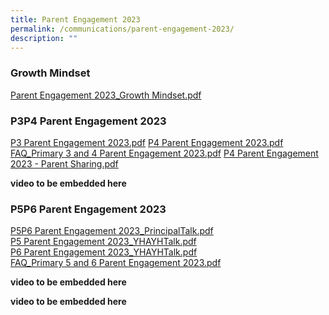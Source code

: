 ```yaml
---
title: Parent Engagement 2023
permalink: /communications/parent-engagement-2023/
description: ""
---
```

### Growth Mindset

[Parent Engagement 2023\_Growth Mindset.pdf](/files/Parent%20Engagement%202023_Growth%20Mindset.pdf)

### P3P4 Parent Engagement 2023

[P3 Parent Engagement 2023.pdf](/files/P3%20Parent%20Engagement%202023.pdf)
[P4 Parent Engagement 2023.pdf](/files/P4%20Parent%20Engagement%202023.pdf)  
[FAQ\_Primary 3 and 4 Parent Engagement 2023.pdf](/files/FAQ_Primary%203%20and%204%20Parent%20Engagement%202023.pdf)
[P4 Parent Engagement 2023 - Parent Sharing.pdf](/files/P4%20Parent%20Engagement%202023%20-%20Parent%20Sharing.pdf) 
  
**video to be embedded here**

### P5P6 Parent Engagement 2023

[P5P6 Parent Engagement 2023\_PrincipalTalk.pdf](https://rivervalepri.moe.edu.sg/qql/slot/u143/Parent%20Engagement%202023/P5P6%20Parent%20Engagement%202023_PrincipalTalk.pdf)  
[P5 Parent Engagement 2023\_YHAYHTalk.pdf](https://rivervalepri.moe.edu.sg/qql/slot/u143/Parent%20Engagement%202023/P5%20Parent%20Engagement%202023_YHAYHTalk.pdf)  
[P6 Parent Engagement 2023\_YHAYHTalk.pdf](https://rivervalepri.moe.edu.sg/qql/slot/u143/Parent%20Engagement%202023/P6%20Parent%20Engagement%202023_YHAYHTalk.pdf)  
[FAQ\_Primary 5 and 6 Parent Engagement 2023.pdf](https://rivervalepri-moe-edu-sg-admin.cwp.sg/qql/slot/u143/Parent%20Engagement%202023/FAQ_Primary%205%20and%206%20Parent%20Engagement%202023.pdf)  
  

**video to be embedded here**

**video to be embedded here**
